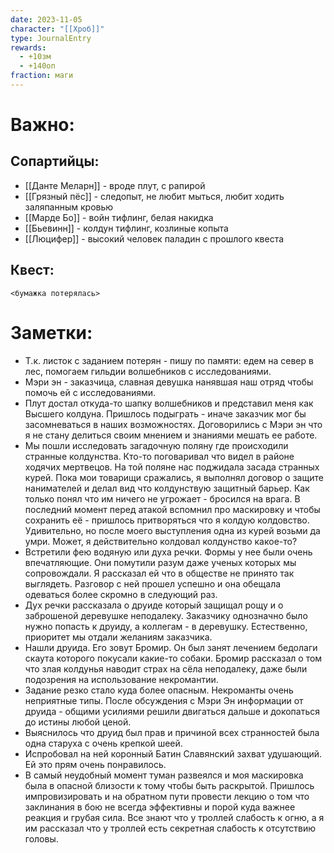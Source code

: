 ```yaml
---
date: 2023-11-05
character: "[[Хроб]]"
type: JournalEntry
rewards:
  - +10зм
  - +140оп
fraction: маги
---
```

# Важно:
## Сопартийцы:
- [[Данте Меларн]] - вроде плут, с рапирой
- [[Грязный пёс]] - следопыт, не любит мыться, любит ходить заляпанным кровью
- [[Марде Бо]] - войн тифлинг, белая накидка
- [[Бьевинн]] - колдун тифлинг, козлиные копыта
- [[Люцифер]] - высокий человек паладин с прошлого квеста
## Квест:
```
<бумажка потерялась>
```

# Заметки:
- Т.к. листок с заданием потерян - пишу по памяти: едем на север в лес, помогаем гильдии волшебников с исследованиями.
- Мэри эн - заказчица, славная девушка нанявшая наш отряд чтобы помочь ей с исследованиями.
- Плут достал откуда-то шапку волшебников и представил меня как Высшего колдуна. Пришлось подыграть - иначе заказчик мог бы засомневаться в наших возможностях. Договорились с Мэри эн что я не стану делиться своим мнением и знаниями мешать ее работе.
- Мы пошли исследовать загадочную поляну где происходили странные колдунства. Кто-то поговаривал что видел в районе ходячих мертвецов. На той поляне нас поджидала засада странных курей. Пока мои товарищи сражались, я выполнял договор о защите нанимателей и делал вид что колдунствую защитный барьер. Как только понял что им ничего не угрожает - бросился на врага. В последний момент перед атакой вспомнил про маскировку и чтобы сохранить её - пришлось притворяться что я колдую колдовство. Удивительно, но после моего выступления одна из курей возьми да умри. Может, я действительно колдовал колдунство какое-то?
- Встретили фею водяную или духа речки. Формы у нее были очень впечатляющие. Они помутили разум даже ученых которых мы сопровождали. Я рассказал ей что в обществе не принято так выглядеть. Разговор с ней прошел успешно и она обещала одеваться более скромно в следующий раз.
- Дух речки рассказала о друиде который защищал рощу и о заброшеной деревушке неподалеку. Заказчику однозначно было нужно попасть к друиду, а коллегам - в деревушку. Естественно, приоритет мы отдали желаниям заказчика.
- Нашли друида. Его зовут Бромир. Он был занят лечением бедолаги скаута которого покусали какие-то собаки. Бромир рассказал о том что злая колдунья наводит страх на сёла неподалеку, даже были подозрения на использование некромантии. 
- Задание резко стало куда более опасным. Некроманты очень неприятные типы. После обсуждения с Мэри Эн информации от друида - общими усилиями решили двигаться дальше и докопаться до истины любой ценой.
- Выяснилось что друид был прав и причиной всех странностей была одна старуха с очень крепкой шеей.
- Испробовал на ней коронный Батин Славянский захват удушающий. Ей это прям очень понравилось.
- В самый неудобный момент туман развеялся и моя маскировка была в опасной близости к тому чтобы быть раскрытой. Пришлось импровизировать и на обратном пути провести лекцию о том что заклинания в бою не всегда эффективны и порой куда важнее реакция и грубая сила. Все знают что у троллей слабость к огню, а я им рассказал что у троллей есть секретная слабость к отсутствию головы.
